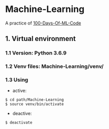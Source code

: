 # Machine-Learning
A practice of [100-Days-Of-ML-Code](https://github.com/MLEveryday/100-Days-Of-ML-Code)
## 1. Virtual environment
### 1.1 Version: Python 3.6.9
### 1.2 Venv files: Machine-Learning/venv/
### 1.3 Using
- active:
```shell
$ cd path/Machine-Learning
$ source venv/bin/activate
```
- deactive:
```shell
$ deactivate
```